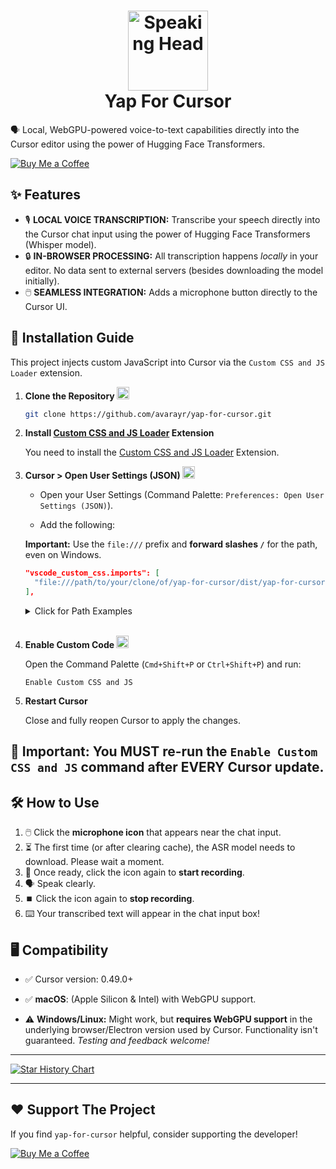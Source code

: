 # <center><img src="https://raw.githubusercontent.com/Tarikul-Islam-Anik/Telegram-Animated-Emojis/main/People/Speaking%20Head.webp" alt="Speaking Head" width="128" height="128" /><br/> Yap For Cursor </center>

🗣️ Local, WebGPU-powered voice-to-text capabilities directly into the Cursor editor using the power of Hugging Face Transformers.

[![Buy Me a Coffee](https://img.shields.io/badge/Buy%20Me%20a%20Coffee-ffdd00?style=for-the-badge&logo=buy-me-a-coffee&logoColor=black)](https://buymeacoffee.com/avarayr)

## ✨ Features

- 🎙️ **LOCAL VOICE TRANSCRIPTION:** Transcribe your speech directly into the Cursor chat input using the power of Hugging Face Transformers (Whisper model).
- 🔒 **IN-BROWSER PROCESSING:** All transcription happens _locally_ in your editor. No data sent to external servers (besides downloading the model initially).
- 🖱️ **SEAMLESS INTEGRATION:** Adds a microphone button directly to the Cursor UI.

## 🚀 Installation Guide

This project injects custom JavaScript into Cursor via the `Custom CSS and JS Loader` extension.

1.  **Clone the Repository <img src="https://raw.githubusercontent.com/Tarikul-Islam-Anik/Animated-Fluent-Emojis/master/Emojis/Objects/File%20Folder.png" alt="File Folder" width="20" height="20" />**

    ```bash
    git clone https://github.com/avarayr/yap-for-cursor.git
    ```

2.  **Install [Custom CSS and JS Loader](https://marketplace.visualstudio.com/items?itemName=be5invis.vscode-custom-css) Extension**

    You need to install the [Custom CSS and JS Loader](https://marketplace.visualstudio.com/items?itemName=be5invis.vscode-custom-css) Extension.

3.  **Cursor > Open User Settings (JSON) <img src="https://raw.githubusercontent.com/Tarikul-Islam-Anik/Animated-Fluent-Emojis/master/Emojis/Objects/Gear.png" alt="Gear" width="20" height="20" />**

    - Open your User Settings (Command Palette: `Preferences: Open User Settings (JSON)`).

    - Add the following:

    **Important:** Use the `file:///` prefix and **forward slashes `/`** for the path, even on Windows.

    ```json
    "vscode_custom_css.imports": [
      "file:///path/to/your/clone/of/yap-for-cursor/dist/yap-for-cursor.js"
    ],
    ```

    <details>
      <summary>Click for Path Examples</summary>

    - _macOS/Linux Example:_ `"file:///Users/yourname/yap-for-cursor/dist/yap-for-cursor.js"`
    - _Windows Example:_ `"file:\\C:\\Users\\yourname\\yap-for-cursor\\dist\\yap-for-cursor.js"`
    </details>
    <br/>

4.  **Enable Custom Code <img src="https://raw.githubusercontent.com/Tarikul-Islam-Anik/Animated-Fluent-Emojis/master/Emojis/Symbols/Check%20Mark%20Button.png" alt="Check Mark Button" width="20" height="20" />**

    Open the Command Palette (`Cmd+Shift+P` or `Ctrl+Shift+P`) and run:

    ```
    Enable Custom CSS and JS
    ```

5.  **Restart Cursor**

    Close and fully reopen Cursor to apply the changes.

## **🚨 Important:** You **MUST** re-run the `Enable Custom CSS and JS` command after EVERY Cursor update.

## 🛠️ How to Use

1.  🖱️ Click the **microphone icon** that appears near the chat input.
2.  ⏳ The first time (or after clearing cache), the ASR model needs to download. Please wait a moment.
3.  🔴 Once ready, click the icon again to **start recording**.
4.  🗣️ Speak clearly.
5.  ⏹️ Click the icon again to **stop recording**.
6.  ⌨️ Your transcribed text will appear in the chat input box!

## 🖥️ Compatibility

- ✅ Cursor version: 0.49.0+

- ✅ **macOS**: (Apple Silicon & Intel) with WebGPU support.
- ⚠️ **Windows/Linux:** Might work, but **requires WebGPU support** in the underlying browser/Electron version used by Cursor. Functionality isn't guaranteed. _Testing and feedback welcome!_

---

[![Star History Chart](https://api.star-history.com/svg?repos=avarayr/yap-for-cursor&type=Date)](https://www.star-history.com/#avarayr/yap-for-cursor&Date)

---

## ❤️ Support The Project

If you find `yap-for-cursor` helpful, consider supporting the developer!

[![Buy Me a Coffee](https://img.shields.io/badge/Buy%20Me%20a%20Coffee-ffdd00?style=for-the-badge&logo=buy-me-a-coffee&logoColor=black)](https://buymeacoffee.com/avarayr)
